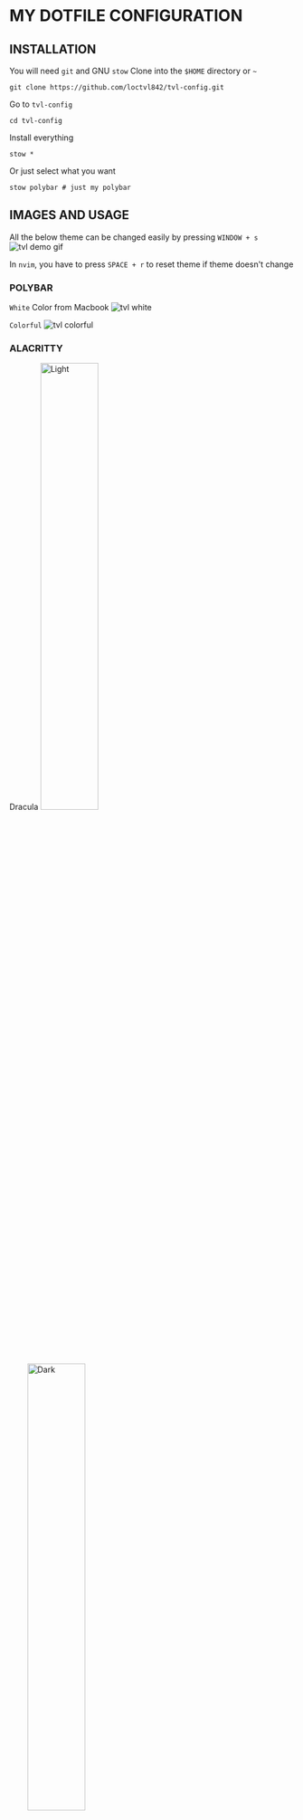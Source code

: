 # MY DOTFILE CONFIGURATION

## INSTALLATION

You will need `git` and GNU `stow`
Clone into the `$HOME` directory or `~`

```
git clone https://github.com/loctvl842/tvl-config.git
```

Go to `tvl-config`

```
cd tvl-config
```

Install everything

```
stow *
```

Or just select what you want

```
stow polybar # just my polybar
```

## IMAGES AND USAGE

All the below theme can be changed easily by pressing `WINDOW + s`
![tvl demo gif](./gallery/changeTheme.gif)

In `nvim`, you have to press `SPACE + r` to reset theme if theme doesn't change

### POLYBAR

`White` Color from Macbook
![tvl white](./gallery/polybar/white.png)

`Colorful`
![tvl colorful](./gallery/polybar/colorful.png)

### ALACRITTY

<p align="center">
  <p>Dracula
    <img alt="Light" src="./gallery/alacritty/dracula.png" width="45%">
  </p>
&nbsp; &nbsp; &nbsp; &nbsp;
  <img alt="Dark" src="./gallery/alacritty/gruvbox.png" width="45%">
</p>

`Dracula` | `Gruvbox`
![tvl image](./gallery/alacritty/dracula.png) | ![tvl image](./gallery/alacritty/gruvbox.png)

`One Dark`
![tvl image](./gallery/alacritty/onedark.png)

`Tokyo night`
![tvl image](./gallery/alacritty/tokyo-night.png)

`tokyo-night-storm`
![tvl image](./gallery/alacritty/tokyo-night-storm.png)

### NEOVIM

`Tokyo night`
![tvl image](./gallery/neovim/tokyo-night.png)

`Gruvbox`
![tvl image](./gallery/neovim/gruvbox.png)

`Darkplus`
![tvl image](./gallery/neovim/darkplus.png)

`Palenight`
![tvl image](./gallery/neovim/palenight.png)

## ROFI

There are two positions for `rofi` include `center` and `dropdown` (using for polybar)

### DROPDOWN

`app-menu` using for `dropdown powermenu`
